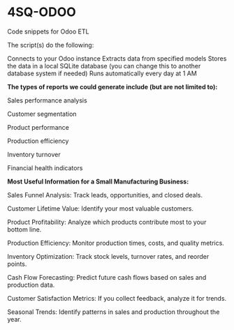 # 4SQ-ODOO
Code snippets for Odoo ETL

The script(s) do the following:

Connects to your Odoo instance
Extracts data from specified models
Stores the data in a local SQLite database (you can change this to another database system if needed)
Runs automatically every day at 1 AM


**The types of reports we could generate include (but are not limited to):**

Sales performance analysis

Customer segmentation

Product performance

Production efficiency

Inventory turnover

Financial health indicators

**Most Useful Information for a Small Manufacturing Business:**

Sales Funnel Analysis: Track leads, opportunities, and closed deals.

Customer Lifetime Value: Identify your most valuable customers.

Product Profitability: Analyze which products contribute most to your bottom line.

Production Efficiency: Monitor production times, costs, and quality metrics.

Inventory Optimization: Track stock levels, turnover rates, and reorder points.

Cash Flow Forecasting: Predict future cash flows based on sales and production data.

Customer Satisfaction Metrics: If you collect feedback, analyze it for trends.

Seasonal Trends: Identify patterns in sales and production throughout the year.
